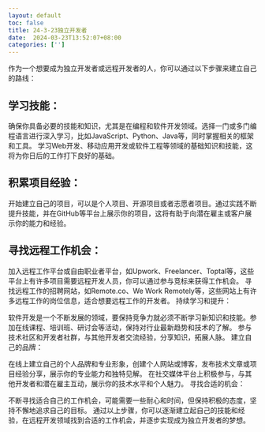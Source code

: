 ```yaml
---
layout: default
toc: false
title: 24-3-23独立开发者
date:  2024-03-23T13:52:07+08:00
categories: ['']
---
```



作为一个想要成为独立开发者或远程开发者的人，你可以通过以下步骤来建立自己的路线：

## 学习技能：

确保你具备必要的技能和知识，尤其是在编程和软件开发领域。选择一门或多门编程语言进行深入学习，比如JavaScript、Python、Java等，同时掌握相关的框架和工具。
学习Web开发、移动应用开发或软件工程等领域的基础知识和技能，这将为你日后的工作打下良好的基础。

## 积累项目经验：

开始建立自己的项目，可以是个人项目、开源项目或者志愿者项目。通过实践不断提升技能，并在GitHub等平台上展示你的项目，这将有助于向潜在雇主或客户展示你的能力和经验。


## 寻找远程工作机会：

加入远程工作平台或自由职业者平台，如Upwork、Freelancer、Toptal等，这些平台上有许多项目需要远程开发人员，你可以通过参与竞标来获得工作机会。
寻找远程工作的招聘网站，如Remote.co、We Work Remotely等，这些网站上有许多远程工作的岗位信息，适合想要远程工作的开发者。
持续学习和提升：

软件开发是一个不断发展的领域，要保持竞争力就必须不断学习新知识和技能。参加在线课程、培训班、研讨会等活动，保持对行业最新趋势和技术的了解。
参与技术社区和开发者社群，与其他开发者交流经验，分享知识，拓展人脉。
建立自己的品牌：

在线上建立自己的个人品牌和专业形象，创建个人网站或博客，发布技术文章或项目经验分享，展示你的专业能力和独特见解。
在社交媒体平台上积极参与，与其他开发者和潜在雇主互动，展示你的技术水平和个人魅力。
寻找合适的机会：

不断寻找适合自己的工作机会，可能需要一些耐心和时间，但保持积极的态度，坚持不懈地追求自己的目标。
通过以上步骤，你可以逐渐建立起自己的技能和经验，在远程开发领域找到合适的工作机会，并逐步实现成为独立开发者的梦想。